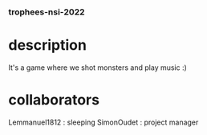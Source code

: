 ### trophees-nsi-2022

# description
It's a game where we shot monsters
and play music :)

# collaborators
Lemmanuel1812 : sleeping
SimonOudet : project manager

